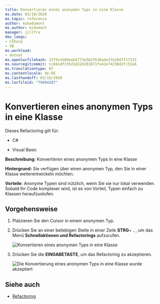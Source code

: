 ```yaml
---
title: Konvertieren eines anonymen Typs in eine Klasse
ms.date: 03/10/2020
ms.topic: reference
author: mikadumont
ms.author: midumont
manager: jillfra
dev_langs:
- CSharp
- VB
ms.workload:
- dotnet
ms.openlocfilehash: 2379ce588eeb4773e562f630ade37e28d7f17315
ms.sourcegitcommit: cc841df335d1d22d281871fe41e74238d2fc52a6
ms.translationtype: HT
ms.contentlocale: de-DE
ms.lasthandoff: 03/18/2020
ms.locfileid: "79094287"
---
```

# <a name="convert-anonymous-type-to-class"></a>Konvertieren eines anonymen Typs in eine Klasse

Dieses Refactoring gilt für:

- C#

- Visual Basic

**Beschreibung:** Konvertieren eines anonymen Typs in eine Klasse

**Hintergrund:** Sie verfügen über einen anonymen Typ, den Sie in einer Klasse weiterentwickeln möchten.

**Vorteile**: Anonyme Typen sind nützlich, wenn Sie sie nur lokal verwenden. Sobald Ihr Code komplexer wird, ist es von Vorteil, Typen einfach zu Klassen heraufzustufen.

## <a name="how-to"></a>Vorgehensweise

1. Platzieren Sie den Cursor in einem anonymen Typ.
2. Drücken Sie an einer beliebigen Stelle in einer Zeile **STRG**+ **.** , um das Menü **Schnellaktionen und Refactorings** aufzurufen.

   ![Konvertieren eines anonymen Typs in eine Klasse](media/convert-anon-to-class.png)

2. Drücken Sie die **EINGABETASTE**, um das Refactoring zu akzeptieren.

   ![Die Konvertierung eines anonymen Typs in eine Klasse wurde akzeptiert](media/convert-anon-to-class-complete.png)

## <a name="see-also"></a>Siehe auch

- [Refactoring](../refactoring-in-visual-studio.md)
